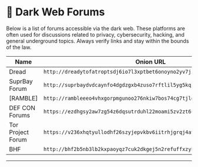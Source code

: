# 💬 Dark Web Forums

Below is a list of forums accessible via the dark web. These platforms are often used for discussions related to privacy, cybersecurity, hacking, and general underground topics. Always verify links and stay within the bounds of the law.

| Name             | Onion URL                                     |
|------------------|-----------------------------------------------|
| Dread | `http://dreadytofatroptsdj6io7l3xptbet6onoyno2yv7jicoxknyazubrad.onion/` |
| SuprBay Forum | `http://suprbaydvdcaynfo4dgdzgxb4zuso7rftlil5yg5kqjefnw4wq4ulcad.onion/` |
| [RAMBLE] | `http://rambleeeo4vhxgorpmgunoo276nkiw7bos74cg7tjlgnb3puj3d7ghad.onion/` |
| DEF CON Forums | `https://ezdhgsy2aw7zg54z6dqsutrduhl22moami5zv2zt6urr6vub7gs6wfad.onion/` |
| Tor Project Forum | `https://v236xhqtyullodhf26szyjepvkbv6iitrhjgrqj4avaoukebkk6n6syd.onion/` |
| BHF | `http://bhf2b5nb3lb2kxpaoyqz7cuk2dkgej5n2refuffxzyhldwt4d7de4zqd.onion/` |

---
